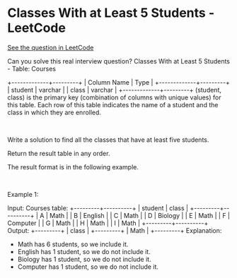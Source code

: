 # Classes With at Least 5 Students - LeetCode
[See the question in LeetCode](https://leetcode.com/problems/classes-with-at-least-5-students/submissions/1727026247/?envType=study-plan-v2&envId=top-sql-50)

Can you solve this real interview question? Classes With at Least 5 Students - Table: Courses


+-------------+---------+
| Column Name | Type    |
+-------------+---------+
| student     | varchar |
| class       | varchar |
+-------------+---------+
(student, class) is the primary key (combination of columns with unique values) for this table.
Each row of this table indicates the name of a student and the class in which they are enrolled.


 

Write a solution to find all the classes that have at least five students.

Return the result table in any order.

The result format is in the following example.

 

Example 1:


Input: 
Courses table:
+---------+----------+
| student | class    |
+---------+----------+
| A       | Math     |
| B       | English  |
| C       | Math     |
| D       | Biology  |
| E       | Math     |
| F       | Computer |
| G       | Math     |
| H       | Math     |
| I       | Math     |
+---------+----------+
Output: 
+---------+
| class   |
+---------+
| Math    |
+---------+
Explanation: 
- Math has 6 students, so we include it.
- English has 1 student, so we do not include it.
- Biology has 1 student, so we do not include it.
- Computer has 1 student, so we do not include it.

